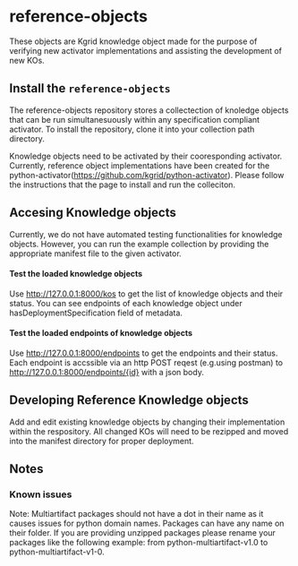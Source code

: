 # reference-objects
These objects are Kgrid knowledge object made for the purpose of verifying new activator implementations and assisting the development of new KOs.
## Install the `reference-objects`
The reference-objects repository stores a collectection of knoledge objects that can be run simultanesuously within any specification compliant activator. To install the repository, clone it into your collection path directory.

Knowledge objects need to be activated by their cooresponding activator. Currently, reference object implementations have been created for the python-activator(https://github.com/kgrid/python-activator). Please follow the instructions that the page to install and run the colleciton.

## Accesing Knowledge objects
Currently, we do not have automated testing functionalities for knowledge objects. However, you can run the example collection by providing the appropriate manifest file to the given activator.

#### Test the loaded knowledge objects
Use http://127.0.0.1:8000/kos to get the list of knowledge objects and their status. You can see endpoints of each knowledge object under hasDeploymentSpecification field of metadata.

#### Test the loaded endpoints of knowledge objects
Use http://127.0.0.1:8000/endpoints to get the endpoints and their status. Each endpoint is accssible via an http POST reqest (e.g.using postman) to http://127.0.0.1:8000/endpoints/{id}  with a json body.


## Developing Reference Knowledge objects
Add and edit existing knowledge objects by changing their implementation within the respository. All changed KOs will need to be rezipped and moved into the manifest directory for proper deployment.
## Notes

### Known issues
Note: Multiartifact packages should not have a dot in their name as it causes issues for python domain names. Packages can have any name on their folder. If you are providing unzipped packages please rename your packages like the following example: from  python-multiartifact-v1.0 to python-multiartifact-v1-0.